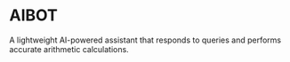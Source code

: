 # AIBOT
A lightweight AI-powered assistant that responds to queries and performs accurate arithmetic calculations.
